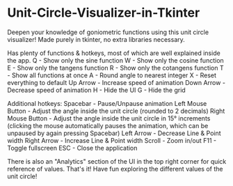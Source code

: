 # Unit-Circle-Visualizer-in-Tkinter
Deepen your knowledge of goniometric functions using this unit circle visualizer! Made purely in tkinter, no extra libraries necessary.

Has plenty of functions & hotkeys, most of which are well explained inside the app.
Q - Show only the sine function
W - Show only the cosine function
E - Show only the tangens function
R - Show only the cotangens function
T - Show all functions at once
A - Round angle to nearest integer
X - Reset everything to default
Up Arrow - Increase speed of animation
Down Arrow - Decrease speed of animation
H - Hide the UI
G - Hide the grid

Additional hotkeys:
Spacebar - Pause/Unpause animation
Left Mouse Button - Adjust the angle inside the unit circle (rounded to 2 decimals)
Right Mouse Button - Adjust the angle inside the unit circle in 15° increments
(clicking the mouse automatically pauses the animation, which can be unpaused by again pressing Spacebar)
Left Arrow - Decrease Line & Point width
Right Arrow - Increase Line & Point width
Scroll - Zoom in/out
F11 - Toggle fullscreen
ESC - Close the application

There is also an "Analytics" section of the UI in the top right corner for quick reference of values.
That's it! Have fun exploring the different values of the unit circle!
